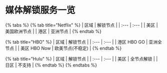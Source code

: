# 媒体解锁服务一览

{% tabs %}
{% tab title="Netflix" %}
| 区域 | 解锁节点 |
| :--- | :--- |
| 美区 | 美国欧洲节点 |
| 港区 | 亚洲节点 |
{% endtab %}

{% tab title="HBO" %}
| 区域 | 解锁节点 |
| :--- | :--- |
| 港区 HBO GO | 亚洲全节点 |
| 美区 HBO Now | 欧美节点\(不稳定\) |
{% endtab %}

{% tab title="Hulu" %}
| 区域 | 解锁节点 |
| :--- | :--- |
| 美区 | 全节点解锁 |
| 日区 | 不支持 |
{% endtab %}
{% endtabs %}

